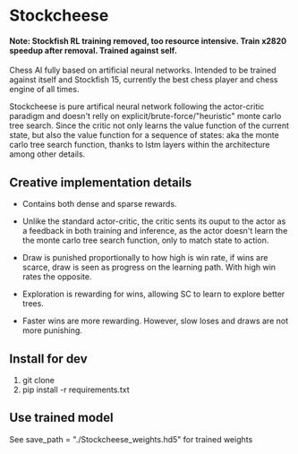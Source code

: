 # Stockcheese

#### Note: Stockfish RL training removed, too resource intensive. Train x2820 speedup after removal. Trained against self.

Chess AI fully based on artificial neural networks. Intended to be trained against itself and Stockfish 15, currently the best chess player and chess engine of all times.

Stockcheese is pure artifical neural network following the actor-critic paradigm and doesn't relly on explicit/brute-force/"heuristic" monte carlo tree search. Since the critic not only learns the value function of the current state, but also the value function for a sequence of states: aka the monte carlo tree search function, thanks to lstm layers within the architecture among other details.

## Creative implementation details
- Contains both dense and sparse rewards.

- Unlike the standard actor-critic, the critic sents its ouput to the actor as a feedback in both training and inference, as the actor doesn't learn the the monte carlo tree search function, only to match state to action.

- Draw is punished proportionally to how high is win rate, if wins are scarce, draw is seen as progress on the learning path. With high win rates the opposite.

- Exploration is rewarding for wins, allowing SC to learn to explore better trees.

- Faster wins are more rewarding. However, slow loses and draws are not more punishing.

## Install for dev
1. git clone
2. pip install -r requirements.txt

## Use trained model
See save_path = "./Stockcheese_weights.hd5" for trained weights

